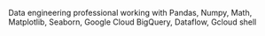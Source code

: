 Data engineering professional working with Pandas, Numpy, Math, Matplotlib, Seaborn, Google Cloud BigQuery, Dataflow, Gcloud shell
